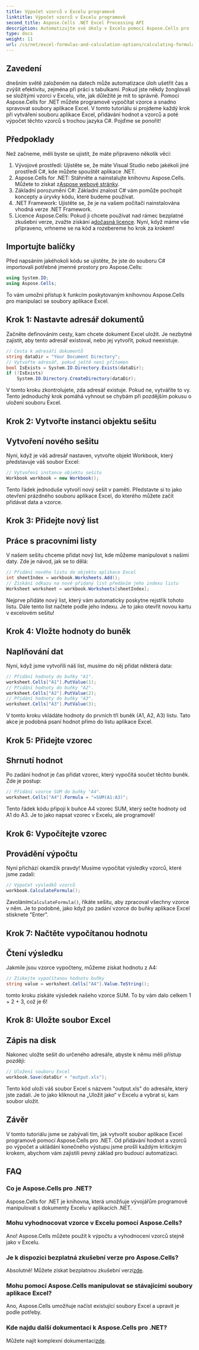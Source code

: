 ```yaml
---
title: Výpočet vzorců v Excelu programově
linktitle: Výpočet vzorců v Excelu programově
second_title: Aspose.Cells .NET Excel Processing API
description: Automatizujte své úkoly v Excelu pomocí Aspose.Cells pro .NET. Naučte se programově vypočítat vzorce v tomto komplexním kurzu.
type: docs
weight: 11
url: /cs/net/excel-formulas-and-calculation-options/calculating-formulas/
---
```

## Zavedení
dnešním světě založeném na datech může automatizace úloh ušetřit čas a zvýšit efektivitu, zejména při práci s tabulkami. Pokud jste někdy žonglovali se složitými vzorci v Excelu, víte, jak důležité je mít to správně. Pomocí Aspose.Cells for .NET můžete programově vypočítat vzorce a snadno spravovat soubory aplikace Excel. V tomto tutoriálu si projdeme každý krok při vytváření souboru aplikace Excel, přidávání hodnot a vzorců a poté výpočet těchto vzorců s trochou jazyka C#. Pojďme se ponořit!
## Předpoklady
Než začneme, měli byste se ujistit, že máte připraveno několik věcí:
1. Vývojové prostředí: Ujistěte se, že máte Visual Studio nebo jakékoli jiné prostředí C#, kde můžete spouštět aplikace .NET.
2.  Aspose.Cells for .NET: Stáhněte a nainstalujte knihovnu Aspose.Cells. Můžete to získat z[Aspose webové stránky](https://releases.aspose.com/cells/net/).
3. Základní porozumění C#: Základní znalost C# vám pomůže pochopit koncepty a úryvky kódu, které budeme používat.
4. .NET Framework: Ujistěte se, že je na vašem počítači nainstalována vhodná verze .NET Framework.
5.  Licence Aspose.Cells: Pokud ji chcete používat nad rámec bezplatné zkušební verze, zvažte získání a[dočasná licence](https://purchase.aspose.com/temporary-license/).
Nyní, když máme vše připraveno, vrhneme se na kód a rozebereme ho krok za krokem!
## Importujte balíčky
Před napsáním jakéhokoli kódu se ujistěte, že jste do souboru C# importovali potřebné jmenné prostory pro Aspose.Cells:
```csharp
using System.IO;
using Aspose.Cells;
```
To vám umožní přístup k funkcím poskytovaným knihovnou Aspose.Cells pro manipulaci se soubory aplikace Excel.
## Krok 1: Nastavte adresář dokumentů
Začněte definováním cesty, kam chcete dokument Excel uložit. Je nezbytné zajistit, aby tento adresář existoval, nebo jej vytvořit, pokud neexistuje.
```csharp
// Cesta k adresáři dokumentů
string dataDir = "Your Document Directory";
// Vytvořte adresář, pokud ještě není přítomen
bool IsExists = System.IO.Directory.Exists(dataDir);
if (!IsExists)
    System.IO.Directory.CreateDirectory(dataDir);
```
V tomto kroku zkontrolujete, zda adresář existuje. Pokud ne, vytváříte to vy. Tento jednoduchý krok pomáhá vyhnout se chybám při pozdějším pokusu o uložení souboru Excel.
## Krok 2: Vytvořte instanci objektu sešitu
## Vytvoření nového sešitu
Nyní, když je váš adresář nastaven, vytvořte objekt Workbook, který představuje váš soubor Excel:
```csharp
// Vytvoření instance objektu sešitu
Workbook workbook = new Workbook();
```
Tento řádek jednoduše vytvoří nový sešit v paměti. Představte si to jako otevření prázdného souboru aplikace Excel, do kterého můžete začít přidávat data a vzorce.
## Krok 3: Přidejte nový list
## Práce s pracovními listy
V našem sešitu chceme přidat nový list, kde můžeme manipulovat s našimi daty. Zde je návod, jak se to dělá:
```csharp
// Přidání nového listu do objektu aplikace Excel
int sheetIndex = workbook.Worksheets.Add();
// Získání odkazu na nově přidaný list předáním jeho indexu listu
Worksheet worksheet = workbook.Worksheets[sheetIndex];
```
Nejprve přidáte nový list, který vám automaticky poskytne rejstřík tohoto listu. Dále tento list načtete podle jeho indexu. Je to jako otevřít novou kartu v excelovém sešitu!
## Krok 4: Vložte hodnoty do buněk
## Naplňování dat
Nyní, když jsme vytvořili náš list, musíme do něj přidat některá data:
```csharp
// Přidání hodnoty do buňky "A1".
worksheet.Cells["A1"].PutValue(1);
// Přidání hodnoty do buňky "A2".
worksheet.Cells["A2"].PutValue(2);
// Přidání hodnoty do buňky "A3".
worksheet.Cells["A3"].PutValue(3);
```
V tomto kroku vkládáte hodnoty do prvních tří buněk (A1, A2, A3) listu. Tato akce je podobná psaní hodnot přímo do listu aplikace Excel. 
## Krok 5: Přidejte vzorec
## Shrnutí hodnot
Po zadání hodnot je čas přidat vzorec, který vypočítá součet těchto buněk. Zde je postup:
```csharp
// Přidání vzorce SUM do buňky "A4".
worksheet.Cells["A4"].Formula = "=SUM(A1:A3)";
```
Tento řádek kódu připojí k buňce A4 vzorec SUM, který sečte hodnoty od A1 do A3. Je to jako napsat vzorec v Excelu, ale programově!
## Krok 6: Vypočítejte vzorec
## Provádění výpočtu
Nyní přichází okamžik pravdy! Musíme vypočítat výsledky vzorců, které jsme zadali:
```csharp
// Výpočet výsledků vzorců
workbook.CalculateFormula();
```
 Zavoláním`CalculateFormula()`, říkáte sešitu, aby zpracoval všechny vzorce v něm. Je to podobné, jako když po zadání vzorce do buňky aplikace Excel stisknete "Enter".
## Krok 7: Načtěte vypočítanou hodnotu
## Čtení výsledku
Jakmile jsou vzorce vypočteny, můžeme získat hodnotu z A4:
```csharp
// Získejte vypočítanou hodnotu buňky
string value = worksheet.Cells["A4"].Value.ToString();
```
tomto kroku získáte výsledek našeho vzorce SUM. To by vám dalo celkem 1 + 2 + 3, což je 6!
## Krok 8: Uložte soubor Excel
## Zápis na disk
Nakonec uložte sešit do určeného adresáře, abyste k němu měli přístup později:
```csharp
// Uložení souboru Excel
workbook.Save(dataDir + "output.xls");
```
Tento kód uloží váš soubor Excel s názvem "output.xls" do adresáře, který jste zadali. Je to jako kliknout na „Uložit jako“ v Excelu a vybrat si, kam soubor uložit.
## Závěr
V tomto tutoriálu jsme se zabývali tím, jak vytvořit soubor aplikace Excel programově pomocí Aspose.Cells pro .NET. Od přidávání hodnot a vzorců po výpočet a ukládání konečného výstupu jsme prošli každým kritickým krokem, abychom vám zajistili pevný základ pro budoucí automatizaci.
## FAQ
### Co je Aspose.Cells pro .NET?
Aspose.Cells for .NET je knihovna, která umožňuje vývojářům programově manipulovat s dokumenty Excelu v aplikacích .NET.
### Mohu vyhodnocovat vzorce v Excelu pomocí Aspose.Cells?
Ano! Aspose.Cells můžete použít k výpočtu a vyhodnocení vzorců stejně jako v Excelu.
### Je k dispozici bezplatná zkušební verze pro Aspose.Cells?
Absolutně! Můžete získat bezplatnou zkušební verzi[zde](https://releases.aspose.com/).
### Mohu pomocí Aspose.Cells manipulovat se stávajícími soubory aplikace Excel?
Ano, Aspose.Cells umožňuje načíst existující soubory Excel a upravit je podle potřeby.
### Kde najdu další dokumentaci k Aspose.Cells pro .NET?
Můžete najít komplexní dokumentaci[zde](https://reference.aspose.com/cells/net/).